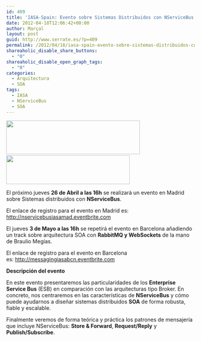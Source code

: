 ```yaml
---
id: 409
title: 'IASA-Spain: Evento sobre Sistemas Distribuidos con NServiceBus en Madrid y Barcelona'
date: 2012-04-18T12:06:42+00:00
author: Marçal
layout: post
guid: http://www.serrate.es/?p=409
permalink: /2012/04/18/iasa-spain-evento-sobre-sistemas-distribuidos-con-nservicebus-en-madrid-y-barcelona/
shareaholic_disable_share_buttons:
  - "0"
shareaholic_disable_open_graph_tags:
  - "0"
categories:
  - Arquitectura
  - SOA
tags:
  - IASA
  - NServiceBus
  - SOA
---
```

[<img class="aligncenter size-full wp-image-412" title="IASA" src="http://www.serrate.es/wp-content/uploads/2012/04/1858042455-1.jpg" alt="" width="357" height="90" srcset="http://www.serrate.es/wp-content/uploads/2012/04/1858042455-1.jpg 357w, http://www.serrate.es/wp-content/uploads/2012/04/1858042455-1-300x75.jpg 300w" sizes="(max-width: 357px) 100vw, 357px" />](http://www.serrate.es/wp-content/uploads/2012/04/1858042455-1.jpg) [<img class="aligncenter size-full wp-image-413" title="NServiceBus" src="http://www.serrate.es/wp-content/uploads/2012/04/image002.png" alt="" width="330" height="77" srcset="http://www.serrate.es/wp-content/uploads/2012/04/image002.png 330w, http://www.serrate.es/wp-content/uploads/2012/04/image002-300x70.png 300w" sizes="(max-width: 330px) 100vw, 330px" />](http://www.serrate.es/wp-content/uploads/2012/04/image002.png)

El próximo jueves **26 de Abril a las 16h** se realizará un evento en Madrid sobre Sistemas distribuidos con **NServiceBus**.
  
El enlace de registro para el evento en Madrid es: <a href="http://nservicebusiasamad.eventbrite.com" target="_blank">http://nservicebusiasamad.eventbrite.com</a>

El jueves **3 de Mayo a las 16h** se repetirá el evento en Barcelona añadiendo un track sobre arquitectura SOA con **RabbitMQ y WebSockets** de la mano de Braulio Megías.
  
El enlace de registro para el evento en Barcelona es: <a href="http://messagingiasabcn.eventbrite.com" target="_blank">http://messagingiasabcn.eventbrite.com</a>

**Descripción del evento**

En este evento presentaremos las particularidades de los **Enterprise Service Bus** (ESB) en comparación con las arquitecturas tipo Broker. En concreto, nos centraremos en las características de **NServiceBus** y cómo puede ayudarnos a diseñar sistemas distribuidos **SOA** de forma robusta, fiable y escalable.

Finalmente veremos de forma teórica y práctica los patrones de mensajería que incluye NServiceBus: **Store & Forward**, **Request/Reply** y **Publish/Subscribe**.